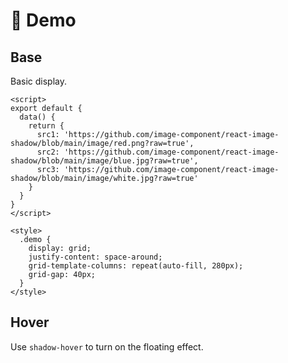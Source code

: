 # 🎁 Demo

## Base

Basic display.

<demo-code>
  <demo-1></demo-1>
  <highlight-code slot="codeText" lang="vue">
    <template>
      <div class="demo">
        <image-shadow :width="280" :src="this.src1"></image-shadow>
        <image-shadow :width="280" :src="this.src2"></image-shadow>
        <image-shadow :width="280" :shadow-radius="20" :src="this.src3"></image-shadow>
      </div>
    </template>

    <script>
    export default {
      data() {
        return {
          src1: 'https://github.com/image-component/react-image-shadow/blob/main/image/red.png?raw=true',
          src2: 'https://github.com/image-component/react-image-shadow/blob/main/image/blue.jpg?raw=true',
          src3: 'https://github.com/image-component/react-image-shadow/blob/main/image/white.jpg?raw=true'
        }
      }
    }
    </script>

    <style>
      .demo {
        display: grid;
        justify-content: space-around;
        grid-template-columns: repeat(auto-fill, 280px);
        grid-gap: 40px;
      }
    </style>
  </highlight-code>
</demo-code>

## Hover

Use `shadow-hover` to turn on the floating effect.

<demo-code>
  <demo-2></demo-2>
  <highlight-code slot="codeText" lang="vue">
    <template>
      <div class="demo">
        <image-shadow :width="280" :src="this.src1" shadow-hover></image-shadow>
        <image-shadow :width="280" :src="this.src2" shadow-hover></image-shadow>
        <image-shadow :width="280" :shadow-radius="20" :src="this.src3" shadow-hover></image-shadow>
      </div>
    </template>
  </highlight-code>
</demo-code>

